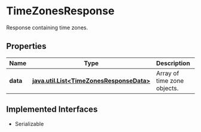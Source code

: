 

# TimeZonesResponse

Response containing time zones.

## Properties

Name | Type | Description | Notes
------------ | ------------- | ------------- | -------------
**data** | [**java.util.List&lt;TimeZonesResponseData&gt;**](TimeZonesResponseData.md) | Array of time zone objects. |  [optional]


## Implemented Interfaces

* Serializable


